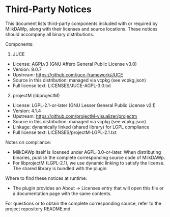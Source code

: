 # Third-Party Notices

This document lists third-party components included with or required by MilkDAWp, along with their licenses and source locations. These notices should accompany all binary distributions.

Components:

1) JUCE
- License: AGPLv3 (GNU Affero General Public License v3.0)
- Version: 8.0.7
- Upstream: https://github.com/juce-framework/JUCE
- Source in this distribution: managed via vcpkg (see vcpkg.json)
- Full license text: LICENSES/JUCE-AGPL-3.0.txt

2) projectM (libprojectM)
- License: LGPL-2.1-or-later (GNU Lesser General Public License v2.1)
- Version: 4.1.4
- Upstream: https://github.com/projectM-visualizer/projectm
- Source in this distribution: managed via vcpkg (see vcpkg.json)
- Linkage: dynamically linked (shared library) for LGPL compliance
- Full license text: LICENSES/projectM-LGPL-2.1.txt

Notes on compliance:
- MilkDAWp itself is licensed under AGPL-3.0-or-later. When distributing binaries, publish the complete corresponding source code of MilkDAWp.
- For libprojectM (LGPL-2.1), we use dynamic linking to satisfy the license. The shared library is bundled with the plugin.

Where to find these notices at runtime:
- The plugin provides an About → Licenses entry that will open this file or a documentation page with the same contents.

For questions or to obtain the complete corresponding source, refer to the project repository README.md.
